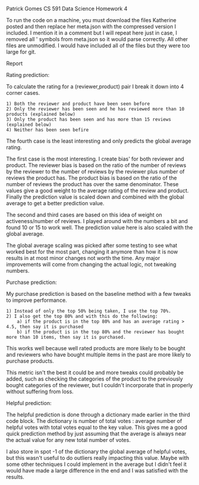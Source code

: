 Patrick Gomes
CS 591 Data Science Homework 4

To run the code on a machine, you must download the files Katherine posted and then replace her meta.json with the compressed version I included. I mention it in a comment but I will repeat here just in case, I removed all ' symbols from meta.json so it would parse correctly. All other files are unmodified. I would have included all of the files but they were too large for git.

Report

Rating prediction:

To calculate the rating for a (reviewer,product) pair I break it down into 4 corner cases.

	1) Both the reviewer and product have been seen before
	2) Only the reviewer has been seen and he has reviewed more than 10 products (explained below)
	3) Only the product has been seen and has more than 15 reviews (explained below)
	4) Neither has been seen befire

The fourth case is the least interesting and only predicts the global average rating.

The first case is the most interesting. I create bias' for both reviewer and product. The reviewer bias is based on the ratio of the number of reviews by the reviewer to the number of reviews by the reviewer plus number of reviews the product has. The product bias is based on the ratio of the number of reviews the product has over the same denominator. These values give a good weight to the average rating of the review and product. Finally the prediction value is scaled down and combined with the global average to get a better prediction value.

The second and third cases are based on this idea of weight on activeness/number of reviews. I played around with the numbers a bit and found 10 or 15 to work well. The prediction value here is also scaled with the global average.

The global average scaling was picked after some testing to see what worked best for the most part, changing it anymore than how it is now results in at most minor changes not worth the time. Any major improvements will come from changing the actual logic, not tweaking numbers.

Purchase prediction:

My purchase prediction is based on the baseline method with a few tweaks to improve performance. 

	1) Instead of only the top 50% being taken, I use the top 70%.
	2) I also get the top 80% and with this do the following:
		a) if the product is in the top 80% and has an average rating > 4.5, then say it is purchased
		b) if the product is in the top 80% and the reviewer has bought more than 10 items, then say it is purchased.
This works well because well rated products are more likely to be bought and reviewers who have bought multiple items in the past are more likely to purchase products.

This metric isn't the best it could be and more tweaks could probably be added, such as checking the categories of the product to the previously bought categories of the reviewer, but I couldn't incorporate that in properly without suffering from loss. 

Helpful prediction:

The helpful prediction is done through a dictionary made earlier in the third code block. The dictionary is number of total votes : average number of helpful votes with total votes equal to the key value. This gives me a good quick prediction method by just assuming that the average is always near the actual value for any new total number of votes. 

I also store in spot -1 of the dictionary the global average of helpful votes, but this wasn't useful to do outliers really impacting this value. Maybe with some other techniques I could implement in the average but I didn't feel it would have made a large difference in the end and I was satisfied with the results.
